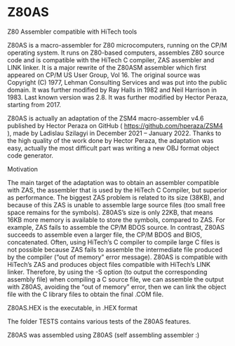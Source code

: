 # Z80AS
Z80 Assembler compatible with HiTech tools

Z80AS is a macro-assembler for Z80 microcomputers, running on the CP/M operating system. 
It runs on Z80-based computers, assembles Z80 source code and is compatible with the HiTech C compiler, ZAS assembler and LINK linker.
It is a major rewrite of the Z80ASM assembler which first appeared on CP/M US User Group, Vol 16. 
The original source was Copyright (C) 1977, Lehman Consulting Services and was put into the public domain. 
It was further modified by Ray Halls in 1982 and Neil Harrison in 1983. 
Last known version was 2.8. It was further modified by Hector Peraza, starting from 2017. 

Z80AS is actually an adaptation of the ZSM4 macro-assembler v4.6 published by Hector Peraza on GitHub ( https://github.com/hperaza/ZSM4 ), made by Ladislau Szilagyi in December 2021 – January 2022.
Thanks to the high quality of the work done by Hector Peraza, the adaptation was easy, actually the most difficult part was writing a new OBJ format object code generator.

Motivation

The main target of the adaptation was to obtain an assembler compatible with ZAS, the assembler that is used by the HiTech C Compiler, but superior as performance. 
The biggest ZAS problem is related to its size (38KB), and because of this ZAS is unable to assemble large source files (too small free space remains for the symbols). 
Z80AS’s size is only 22KB, that means 16KB more memory is available to store the symbols, compared to ZAS.
For example, ZAS fails to assemble the CP/M BDOS source. In contrast, Z80AS succeeds to assemble even a larger file, the CP/M BDOS and BIOS, concatenated.
Often, using HiTech’s C compiler to compile large C files is not possible because ZAS fails to assemble the intermediate file produced by the compiler (“out of memory” error message).
Z80AS is compatible with HiTech’s ZAS and produces object files compatible with HiTech’s LINK linker. 
Therefore, by using the -S option (to output the corresponding assembly file) when compiling a C source file, we can assemble the output with Z80AS, avoiding the “out of memory” error, then we can link the object file with the C library files to obtain the final .COM file.

Z80AS.HEX is the executable, in .HEX format

The folder TESTS contains various tests of the Z80AS features.

Z80AS was assembled using Z80AS (self assembling assembler :)

